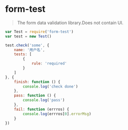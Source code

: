 # form-test

> The form data validation library.Does not contain UI.

```js
var Test = require('form-test')
var test = new Test()

test.check('some', {
    name: '用户名',
    tests: [
        {
            rule: 'required'
        }
    ]
}, {
    finish: function () {
        console.log('check done')
    },
    pass: function () {
        console.log('pass')
    },
    fail: function (errros) {
        console.log(errros[0].errorMsg)
    }
})
```
